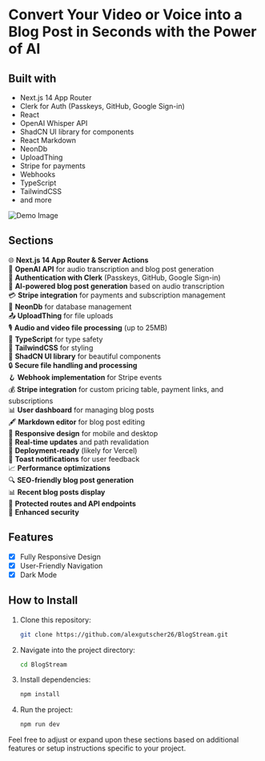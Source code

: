 # Convert Your Video or Voice into a Blog Post in Seconds with the Power of AI

## Built with
- Next.js 14 App Router
- Clerk for Auth (Passkeys, GitHub, Google Sign-in)
- React
- OpenAI Whisper API
- ShadCN UI library for components
- React Markdown
- NeonDb
- UploadThing
- Stripe for payments
- Webhooks
- TypeScript
- TailwindCSS
- and more

![Demo Image](./public/demo-img.jpg)

## Sections

🌐 **Next.js 14 App Router & Server Actions**  
🤖 **OpenAI API** for audio transcription and blog post generation  
🔐 **Authentication with Clerk** (Passkeys, GitHub, Google Sign-in)  
📝 **AI-powered blog post generation** based on audio transcription  
💳 **Stripe integration** for payments and subscription management  
💾 **NeonDb** for database management  
📤 **UploadThing** for file uploads  
🎙️ **Audio and video file processing** (up to 25MB)  
📜 **TypeScript** for type safety  
💅 **TailwindCSS** for styling  
🎨 **ShadCN UI library** for beautiful components  
🔒 **Secure file handling and processing**  
🪝 **Webhook implementation** for Stripe events  
💰 **Stripe integration** for custom pricing table, payment links, and subscriptions  
📊 **User dashboard** for managing blog posts  
🖋️ **Markdown editor** for blog post editing  
📱 **Responsive design** for mobile and desktop  
🔄 **Real-time updates** and path revalidation  
🚀 **Deployment-ready** (likely for Vercel)  
🔔 **Toast notifications** for user feedback  
📈 **Performance optimizations**  
🔍 **SEO-friendly blog post generation**  
📊 **Recent blog posts display**  
🔐 **Protected routes and API endpoints**  
🔐 **Enhanced security**

## Features

- [x] Fully Responsive Design
- [x] User-Friendly Navigation
- [x] Dark Mode

## How to Install

1. Clone this repository:

    ```bash
    git clone https://github.com/alexgutscher26/BlogStream.git
    ```

2. Navigate into the project directory:

    ```bash
    cd BlogStream
    ```

3. Install dependencies:

    ```bash
    npm install
    ```

4. Run the project:

    ```bash
    npm run dev
    ```

Feel free to adjust or expand upon these sections based on additional features or setup instructions specific to your project.
